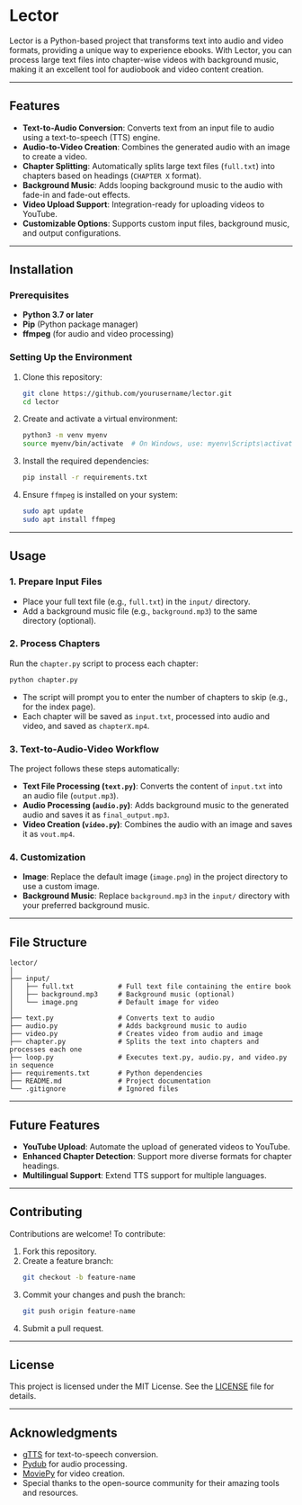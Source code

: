 # Lector

Lector is a Python-based project that transforms text into audio and video formats, providing a unique way to experience ebooks. With Lector, you can process large text files into chapter-wise videos with background music, making it an excellent tool for audiobook and video content creation.

---

## Features

- **Text-to-Audio Conversion**: Converts text from an input file to audio using a text-to-speech (TTS) engine.
- **Audio-to-Video Creation**: Combines the generated audio with an image to create a video.
- **Chapter Splitting**: Automatically splits large text files (`full.txt`) into chapters based on headings (`CHAPTER X` format).
- **Background Music**: Adds looping background music to the audio with fade-in and fade-out effects.
- **Video Upload Support**: Integration-ready for uploading videos to YouTube.
- **Customizable Options**: Supports custom input files, background music, and output configurations.

---

## Installation

### Prerequisites
- **Python 3.7 or later**
- **Pip** (Python package manager)
- **ffmpeg** (for audio and video processing)

### Setting Up the Environment
1. Clone this repository:
   ```bash
   git clone https://github.com/yourusername/lector.git
   cd lector
   ```
2. Create and activate a virtual environment:
   ```bash
   python3 -m venv myenv
   source myenv/bin/activate  # On Windows, use: myenv\Scripts\activate
   ```
3. Install the required dependencies:
   ```bash
   pip install -r requirements.txt
   ```
4. Ensure `ffmpeg` is installed on your system:
   ```bash
   sudo apt update
   sudo apt install ffmpeg
   ```

---

## Usage

### 1. Prepare Input Files
- Place your full text file (e.g., `full.txt`) in the `input/` directory.
- Add a background music file (e.g., `background.mp3`) to the same directory (optional).

### 2. Process Chapters
Run the `chapter.py` script to process each chapter:
```bash
python chapter.py
```
- The script will prompt you to enter the number of chapters to skip (e.g., for the index page).
- Each chapter will be saved as `input.txt`, processed into audio and video, and saved as `chapterX.mp4`.

### 3. Text-to-Audio-Video Workflow
The project follows these steps automatically:
- **Text File Processing (`text.py`)**: Converts the content of `input.txt` into an audio file (`output.mp3`).
- **Audio Processing (`audio.py`)**: Adds background music to the generated audio and saves it as `final_output.mp3`.
- **Video Creation (`video.py`)**: Combines the audio with an image and saves it as `vout.mp4`.

### 4. Customization
- **Image**: Replace the default image (`image.png`) in the project directory to use a custom image.
- **Background Music**: Replace `background.mp3` in the `input/` directory with your preferred background music.

---

## File Structure

```
lector/
│
├── input/
│   ├── full.txt           # Full text file containing the entire book
│   ├── background.mp3     # Background music (optional)
│   └── image.png          # Default image for video
│
├── text.py                # Converts text to audio
├── audio.py               # Adds background music to audio
├── video.py               # Creates video from audio and image
├── chapter.py             # Splits the text into chapters and processes each one
├── loop.py                # Executes text.py, audio.py, and video.py in sequence
├── requirements.txt       # Python dependencies
├── README.md              # Project documentation
└── .gitignore             # Ignored files
```

---

## Future Features

- **YouTube Upload**: Automate the upload of generated videos to YouTube.
- **Enhanced Chapter Detection**: Support more diverse formats for chapter headings.
- **Multilingual Support**: Extend TTS support for multiple languages.

---

## Contributing

Contributions are welcome! To contribute:
1. Fork this repository.
2. Create a feature branch:
   ```bash
   git checkout -b feature-name
   ```
3. Commit your changes and push the branch:
   ```bash
   git push origin feature-name
   ```
4. Submit a pull request.

---

## License

This project is licensed under the MIT License. See the [LICENSE](LICENSE) file for details.

---

## Acknowledgments

- [gTTS](https://pypi.org/project/gTTS/) for text-to-speech conversion.
- [Pydub](https://pypi.org/project/pydub/) for audio processing.
- [MoviePy](https://zulko.github.io/moviepy/) for video creation.
- Special thanks to the open-source community for their amazing tools and resources.
